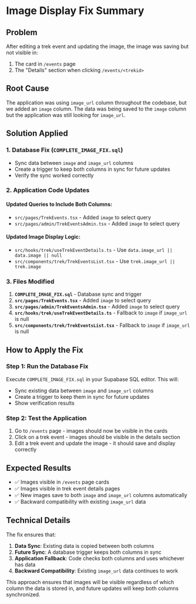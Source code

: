 # Image Display Fix Summary

## Problem
After editing a trek event and updating the image, the image was saving but not visible in:
1. The card in `/events` page
2. The "Details" section when clicking `/events/<trekid>`

## Root Cause
The application was using `image_url` column throughout the codebase, but we added an `image` column. The data was being saved to the `image` column but the application was still looking for `image_url`.

## Solution Applied

### 1. Database Fix (`COMPLETE_IMAGE_FIX.sql`)
- Sync data between `image` and `image_url` columns
- Create a trigger to keep both columns in sync for future updates
- Verify the sync worked correctly

### 2. Application Code Updates

#### Updated Queries to Include Both Columns:
- `src/pages/TrekEvents.tsx` - Added `image` to select query
- `src/pages/admin/TrekEventsAdmin.tsx` - Added `image` to select query

#### Updated Image Display Logic:
- `src/hooks/trek/useTrekEventDetails.ts` - Use `data.image_url || data.image || null`
- `src/components/trek/TrekEventsList.tsx` - Use `trek.image_url || trek.image`

### 3. Files Modified
1. **`COMPLETE_IMAGE_FIX.sql`** - Database sync and trigger
2. **`src/pages/TrekEvents.tsx`** - Added `image` to select query
3. **`src/pages/admin/TrekEventsAdmin.tsx`** - Added `image` to select query  
4. **`src/hooks/trek/useTrekEventDetails.ts`** - Fallback to `image` if `image_url` is null
5. **`src/components/trek/TrekEventsList.tsx`** - Fallback to `image` if `image_url` is null

## How to Apply the Fix

### Step 1: Run the Database Fix
Execute `COMPLETE_IMAGE_FIX.sql` in your Supabase SQL editor. This will:
- Sync existing data between `image` and `image_url` columns
- Create a trigger to keep them in sync for future updates
- Show verification results

### Step 2: Test the Application
1. Go to `/events` page - images should now be visible in the cards
2. Click on a trek event - images should be visible in the details section
3. Edit a trek event and update the image - it should save and display correctly

## Expected Results
- ✅ Images visible in `/events` page cards
- ✅ Images visible in trek event details pages
- ✅ New images save to both `image` and `image_url` columns automatically
- ✅ Backward compatibility with existing `image_url` data

## Technical Details
The fix ensures that:
1. **Data Sync**: Existing data is copied between both columns
2. **Future Sync**: A database trigger keeps both columns in sync
3. **Application Fallback**: Code checks both columns and uses whichever has data
4. **Backward Compatibility**: Existing `image_url` data continues to work

This approach ensures that images will be visible regardless of which column the data is stored in, and future updates will keep both columns synchronized.

